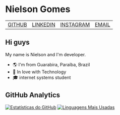 # Nielson Gomes

<table>
  <tr>
    <td align="center"><a href="https://github.com/nielsongomesdev">GITHUB</a></td>
    <td align="center"><a href="SEU_LINK_DO_LINKEDIN">LINKEDIN</a></td>
    <td align="center"><a href="https://www.instagram.com/niel_songomes/">INSTAGRAM</a></td>
    <td align="center"><a href="nielsongomes16@gmail.com">EMAIL</a></td>
  </tr>
</table>

## Hi guys

My name is Nielson and I'm developer.

* 🌎 I'm from Guarabira, Paraíba, Brazil
* 💙 In love with Technology
* 🎓 internet systems student

## GitHub Analytics

[![Estatísticas do GitHub](https://github-readme-stats.vercel.app/api?username=[seu-nome-de-usuario]&show_icons=true&theme=dark)](https://github.com/[seu-nome-de-usuario])
[![Linguagens Mais Usadas](https://github-readme-stats.vercel.app/api/top-langs/?username=[seu-nome-de-usuario]&layout=compact&theme=dark)](https://github.com/[seu-nome-de-usuario])
